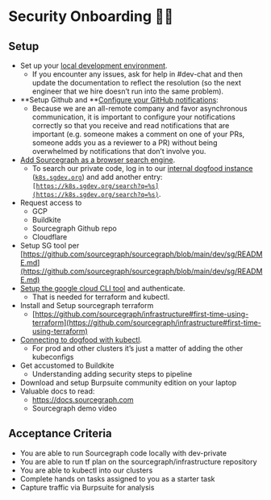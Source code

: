 # Security Onboarding **🧑‍💻**

## Setup 

- Set up your [local development environment](https://github.com/sourcegraph/sourcegraph/blob/main/doc/dev/getting-started/index.md).
  - If you encounter any issues, ask for help in #dev-chat and then update the documentation to reflect the resolution (so the next engineer that we hire doesn’t run into the same problem).
- **Setup Github and **[Configure your GitHub notifications](https://about.sourcegraph.com/handbook/engineering/github-notifications):
  - Because we are an all-remote company and favor asynchronous communication, it is important to configure your notifications correctly so that you receive and read notifications that are important (e.g. someone makes a comment on one of your PRs, someone adds you as a reviewer to a PR) without being overwhelmed by notifications that don’t involve you.
- [Add Sourcegraph as a browser search engine](https://docs.sourcegraph.com/integration/browser_search_engine).
  - To search our private code, log in to our [internal dogfood instance](https://about.sourcegraph.com/handbook/engineering/deployments/instances#k8s-sgdev-org) (<code>[k8s.sgdev.org](https://k8s.sgdev.org/)</code>) and add another entry: <code>[https://k8s.sgdev.org/search?q=%s](https://k8s.sgdev.org/search?q=%s)</code>.
- Request access to
  - GCP
  - Buildkite
  - Sourcegraph Github repo
  - Cloudflare
- Setup SG tool per [https://github.com/sourcegraph/sourcegraph/blob/main/dev/sg/README.md](https://github.com/sourcegraph/sourcegraph/blob/main/dev/sg/README.md)
- [Setup the google cloud CLI tool](https://cloud.google.com/functions/docs/quickstart) and authenticate.
  - That is needed for terraform and kubectl.
- Install and Setup sourcegraph terraform
  - [https://github.com/sourcegraph/infrastructure#first-time-using-terraform](https://github.com/sourcegraph/infrastructure#first-time-using-terraform)
- [Connecting to dogfood with kubectl](https://about.sourcegraph.com/handbook/engineering/deployments/debugging/tutorial#gain-access-to-the-cluster).
  - For prod and other clusters it’s just a matter of adding the other kubeconfigs
- Get accustomed to Buildkite
  - Understanding adding security steps to pipeline
- Download and setup Burpsuite community edition on your laptop
- Valuable docs to read:
  - https://docs.sourcegraph.com
  - Sourcegraph demo video

## Acceptance Criteria

- You are able to run Sourcegraph code locally with dev-private
- You are able to run tf plan on the sourcegraph/infrastructure repository
- You are able to kubectl into our clusters
- Complete hands on tasks assigned to you as a starter task
- Capture traffic via Burpsuite for analysis
